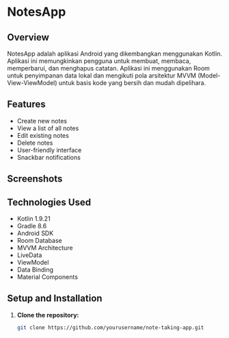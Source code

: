 # NotesApp

## Overview

NotesApp adalah aplikasi Android yang dikembangkan menggunakan Kotlin. Aplikasi ini memungkinkan pengguna untuk membuat, membaca, memperbarui, dan menghapus catatan. Aplikasi ini menggunakan Room untuk penyimpanan data lokal dan mengikuti pola arsitektur MVVM (Model-View-ViewModel) untuk basis kode yang bersih dan mudah dipelihara.

## Features

- Create new notes
- View a list of all notes
- Edit existing notes
- Delete notes
- User-friendly interface
- Snackbar notifications

## Screenshots


## Technologies Used

- Kotlin 1.9.21
- Gradle 8.6
- Android SDK
- Room Database
- MVVM Architecture
- LiveData
- ViewModel
- Data Binding
- Material Components

## Setup and Installation

1. **Clone the repository:**
   ```sh
   git clone https://github.com/yourusername/note-taking-app.git

